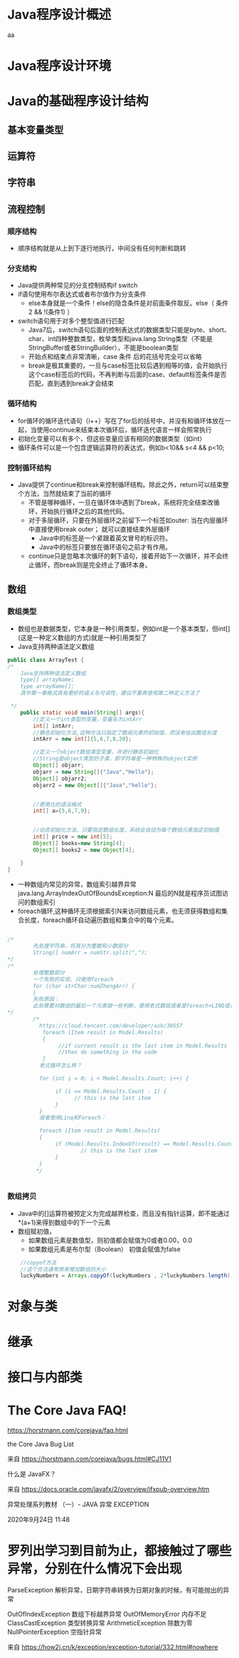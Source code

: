 
# Java程序设计概述

aa

# Java程序设计环境


# Java的基础程序设计结构

## 基本变量类型

## 运算符

## 字符串

## 流程控制

### 顺序结构
+ 顺序结构就是从上到下逐行地执行，中间没有任何判断和跳转
		
### 分支结构
+ Java提供两种常见的分支控制结构if switch
+ if语句使用布尔表达式或者布尔值作为分支条件
    + else本身就是一个条件！else的隐含条件是对前面条件取反。else（ 条件2 && !(条件1) ）
+ switch语句用于对多个整型值进行匹配
	+ Java7后，switch语句后面的控制表达式的数据类型只能是byte、short、char、int四种整数类型，枚举类型和java.lang.String类型（不能是StringBuffer或者StringBuilder），不能是boolean类型
	+ 开始点和结束点非常清晰，case 条件 后的花括号完全可以省略
	+ break是极其重要的，一旦与case标签比较后遇到相等的值，会开始执行这个case标签后的代码，不再判断与后面的case、default标签条件是否匹配，直到遇到break才会结束
	
### 循环结构
+ for循环的循环迭代语句（i++）写在了for后的括号中，并没有和循环体放在一起，当使用continue来结束本次循环后，循环迭代语言一样会照常执行
+ 初始化变量可以有多个，但这些变量应该有相同的数据类型（如int）
+ 循环条件可以是一个包含逻辑运算符的表达式，例如b<10&& s<4 && p<10;
### 控制循环结构
+ Java提供了continue和break来控制循环结构。除此之外，return可以结束整个方法，当然就结束了当前的循环
	+ 不管是哪种循环，一旦在循环体中遇到了break，系统将完全结束改循环，开始执行循环之后的其他代码。
	+ 对于多层循环，只要在外层循环之前留下一个标签如outer:  当在内层循环中直接使用break outer； 就可以直接结束外层循环
		+ Java中的标签是一个紧跟着英文冒号的标识符。
		+ Java中的标签只要放在循环语句之前才有作用。
	+ continue只是忽略本次循环的剩下语句，接着开始下一次循环，并不会终止循环，而break则是完全终止了循环本身。

## 数组
### 数组类型
+ 数组也是数据类型，它本身是一种引用类型，例如int是一个基本类型，但int[] (这是一种定义数组的方式)就是一种引用类型了
+ Java支持两种语法定义数组
```Java
public class ArrayTest {
/*
    Java支持两种语法定义数组
    type[] arrayName;
    type arrayName[];
    其中第一章格式具有更好的语义与可读性，建议不要再使用第二种定义方法了

 */
    public static void main(String[] args){
        //定义一个int类型的变量，变量名为intArr
        int[] intArr;
        //静态初始化方法,这种方法只指定了数组元素的初始值，而没有给出数组长度
        intArr = new int[]{5,6,7,8,20};

        //定义一个object数组类型变量，并进行静态初始化
        //String是object类型的子类，即字符串是一种特殊的object实例
        Object[] objarr;
        objarr = new String[]{"Java","Hello"};
        Object[] objarr2;
        objarr2 = new Object[]{"Java","hello"};


        //更简化的语法格式
        int[] a={5,6,7,9};


        //动态初始化方法，只要指定数组长度，系统会自动为每个数组元素指定初始值
        int[] price = new int[5];
        Object[] books=new String[4];
        Object[] books2 = new Object[4];

    }
}

```
+ 一种数组内常见的异常，数组索引越界异常java.lang.ArrayIndexOutOfBoundsException:N 最后的N就是程序员试图访问的数组索引
+ foreach循环,这种循环无须根据索引N来访问数组元素，也无须获得数组和集合长度，foreach循环自动遍历数组和集合中的每个元素。
```Java

/*
        先处理字符串，将其分为整数和小数部分
        String[] numArr = numStr.split(",");
*/
/*        
        处理整数部分
        一个失败的实现，只使用foreach
        for (char strChar:numZhengArr) {
        }
        失败原因：
        此处需要对数组的最后一个元素做一些判断，使用老式数组或者是foreach+LINQ或许是个不错的办法，单独的foreach并不能实现这个目的
*/
        /*
          https://cloud.tencent.com/developer/ask/30557
           foreach (Item result in Model.Results)
           {
                //if current result is the last item in Model.Results
                //then do something in the code
           }
          老式循环怎么样？

          for (int i = 0; i < Model.Results.Count; i++) {

               if (i == Model.Results.Count - 1) {
                     // this is the last item
               }
          }
          或者使用Linq和Foreach：

          foreach (Item result in Model.Results)
          {
               if (Model.Results.IndexOf(result) == Model.Results.Count - 1) {
                       // this is the last item
               }
          }
         */



```
### 数组拷贝
+ Java中的[]运算符被预定义为完成越界检查，而且没有指针运算，即不能通过*(a+1)来得到数组中的下一个元素
+ 数组赋初值，
	+ 如果数组元素是数值型，则初值都会赋值为0或者0.00，0.0 
	+ 如果数组元素是布尔型（Boolean） 初值会赋值为false
```Java
    //copyof方法
	//这个方法通常用来增加数组的大小
	luckyNumbers = Arrays.copyOf(luckyNumbers , 2*luckyNumbers.length);
```

# 对象与类
# 继承
# 接口与内部类

# The Core Java FAQ!
https://horstmann.com/corejava/faq.html


the Core Java Bug List

来自 <https://horstmann.com/corejava/bugs.html#CJ11V1> 

什么是 JavaFX？

来自 <https://docs.oracle.com/javafx/2/overview/jfxpub-overview.htm> 

异常处理系列教材 （一）- JAVA 异常 EXCEPTION

2020年9月24日
11:48

# 罗列出学习到目前为止，都接触过了哪些异常，分别在什么情况下会出现
ParseException 解析异常，日期字符串转换为日期对象的时候，有可能抛出的异常

OutOfIndexException 数组下标越界异常
OutOfMemoryError 内存不足
ClassCastException 类型转换异常
ArithmeticException 除数为零
NullPointerException 空指针异常

来自 <https://how2j.cn/k/exception/exception-tutorial/332.html#nowhere> 


